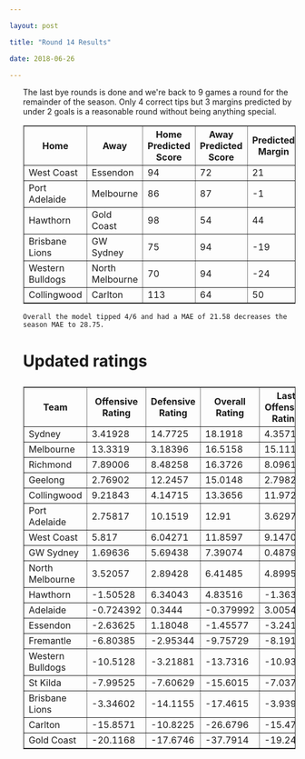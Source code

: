```yaml
---

layout: post

title: "Round 14 Results"

date: 2018-06-26

---
```


<ul class="post">

<div class="blurb">



 <p>
The last bye rounds is done and we're back to 9 games a round for the remainder of the season. Only 4 correct tips but 3 margins predicted by under 2 goals is a reasonable round without being anything special.
 </p>

<table border="1" class="dataframe">   <thead>     <tr style="text-align: center;">       <th>Home</th>       <th>Away</th>       <th>Home Predicted Score</th>       <th>Away Predicted Score</th>       <th>Predicted Margin</th>       <th>Home Score</th>       <th>Away Score</th>       <th>Margin</th>       <th>Error</th>     </tr>   </thead>   <tbody>     <tr>       <td>West Coast</td>       <td>Essendon</td>       <td>94</td>       <td>72</td>       <td>21</td>       <td>52</td>       <td>80</td>       <td>-28</td>       <td>-49.19</td>     </tr>     <tr>       <td>Port Adelaide</td>       <td>Melbourne</td>       <td>86</td>       <td>87</td>       <td>-1</td>       <td>75</td>       <td>65</td>       <td>10</td>       <td>11.35</td>     </tr>     <tr>       <td>Hawthorn</td>       <td>Gold Coast</td>       <td>98</td>       <td>54</td>       <td>44</td>       <td>96</td>       <td>43</td>       <td>53</td>       <td>9.13</td>     </tr>     <tr>       <td>Brisbane Lions</td>       <td>GW Sydney</td>       <td>75</td>       <td>94</td>       <td>-19</td>       <td>82</td>       <td>109</td>       <td>-27</td>       <td>-7.69</td>     </tr>     <tr>       <td>Western Bulldogs</td>       <td>North Melbourne</td>       <td>70</td>       <td>94</td>       <td>-24</td>       <td>75</td>       <td>77</td>       <td>-2</td>       <td>22.47</td>     </tr>     <tr>       <td>Collingwood</td>       <td>Carlton</td>       <td>113</td>       <td>64</td>       <td>50</td>       <td>79</td>       <td>59</td>       <td>20</td>       <td>-29.67</td>     </tr>   </tbody> </table>

 <p>

 	Overall the model tipped 4/6 and had a MAE of 21.58 decreases the season MAE to 28.75.

 </p>



<p>

</p>

<h1>

Updated ratings

</h1>

<table border="1" class="dataframe">   <thead>     <tr style="text-align: center;">       <th>Team</th>       <th>Offensive Rating</th>       <th>Defensive Rating</th>       <th>Overall Rating</th>       <th>Last Offensive Rating</th>       <th>Last Defensive Rating</th>       <th>Last Overall Rating</th>       <th>Overall Change</th>       <th>Change</th>     </tr>   </thead>   <tbody>     <tr>       <td>Sydney</td>       <td>3.41928</td>       <td>14.7725</td>       <td>18.1918</td>       <td>4.35719</td>       <td>13.074</td>       <td>17.4312</td>       <td>0.760594</td>       <td>0</td>     </tr>     <tr>       <td>Melbourne</td>       <td>13.3319</td>       <td>3.18396</td>       <td>16.5158</td>       <td>15.1115</td>       <td>2.31236</td>       <td>17.4239</td>       <td>-0.908060</td>       <td>0</td>     </tr>     <tr>       <td>Richmond</td>       <td>7.89006</td>       <td>8.48258</td>       <td>16.3726</td>       <td>8.09616</td>       <td>8.45337</td>       <td>16.5495</td>       <td>-0.176884</td>       <td>0</td>     </tr>     <tr>       <td>Geelong</td>       <td>2.76902</td>       <td>12.2457</td>       <td>15.0148</td>       <td>2.79823</td>       <td>12.0396</td>       <td>14.8379</td>       <td>0.176884</td>       <td>2</td>     </tr>     <tr>       <td>Collingwood</td>       <td>9.21843</td>       <td>4.14715</td>       <td>13.3656</td>       <td>11.9721</td>       <td>3.7668</td>       <td>15.7389</td>       <td>-2.373351</td>       <td>0</td>     </tr>     <tr>       <td>Port Adelaide</td>       <td>2.75817</td>       <td>10.1519</td>       <td>12.91</td>       <td>3.62977</td>       <td>8.37222</td>       <td>12.002</td>       <td>0.908060</td>       <td>1</td>     </tr>     <tr>       <td>West Coast</td>       <td>5.817</td>       <td>6.04271</td>       <td>11.8597</td>       <td>9.14706</td>       <td>6.64746</td>       <td>15.7945</td>       <td>-3.934807</td>       <td>-3</td>     </tr>     <tr>       <td>GW Sydney</td>       <td>1.69636</td>       <td>5.69438</td>       <td>7.39074</td>       <td>0.487974</td>       <td>6.28744</td>       <td>6.77541</td>       <td>0.615332</td>       <td>1</td>     </tr>     <tr>       <td>North Melbourne</td>       <td>3.52057</td>       <td>2.89428</td>       <td>6.41485</td>       <td>4.89955</td>       <td>3.31318</td>       <td>8.21272</td>       <td>-1.797868</td>       <td>-1</td>     </tr>     <tr>       <td>Hawthorn</td>       <td>-1.50528</td>       <td>6.34043</td>       <td>4.83516</td>       <td>-1.36354</td>       <td>5.46847</td>       <td>4.10493</td>       <td>0.730228</td>       <td>0</td>     </tr>     <tr>       <td>Adelaide</td>       <td>-0.724392</td>       <td>0.3444</td>       <td>-0.379992</td>       <td>3.00547</td>       <td>0.298664</td>       <td>3.30414</td>       <td>-3.684129</td>       <td>0</td>     </tr>     <tr>       <td>Essendon</td>       <td>-2.63625</td>       <td>1.18048</td>       <td>-1.45577</td>       <td>-3.241</td>       <td>-2.14958</td>       <td>-5.39058</td>       <td>3.934807</td>       <td>0</td>     </tr>     <tr>       <td>Fremantle</td>       <td>-6.80385</td>       <td>-2.95344</td>       <td>-9.75729</td>       <td>-8.19171</td>       <td>-5.39944</td>       <td>-13.5911</td>       <td>3.833857</td>       <td>0</td>     </tr>     <tr>       <td>Western Bulldogs</td>       <td>-10.5128</td>       <td>-3.21881</td>       <td>-13.7316</td>       <td>-10.9317</td>       <td>-4.59778</td>       <td>-15.5295</td>       <td>1.797868</td>       <td>1</td>     </tr>     <tr>       <td>St Kilda</td>       <td>-7.99525</td>       <td>-7.60629</td>       <td>-15.6015</td>       <td>-7.03718</td>       <td>-6.98235</td>       <td>-14.0195</td>       <td>-1.582005</td>       <td>-1</td>     </tr>     <tr>       <td>Brisbane Lions</td>       <td>-3.34602</td>       <td>-14.1155</td>       <td>-17.4615</td>       <td>-3.93908</td>       <td>-12.9071</td>       <td>-16.8462</td>       <td>-0.615332</td>       <td>0</td>     </tr>     <tr>       <td>Carlton</td>       <td>-15.8571</td>       <td>-10.8225</td>       <td>-26.6796</td>       <td>-15.4768</td>       <td>-13.5762</td>       <td>-29.053</td>       <td>2.373351</td>       <td>0</td>     </tr>     <tr>       <td>Gold Coast</td>       <td>-20.1168</td>       <td>-17.6746</td>       <td>-37.7914</td>       <td>-19.2448</td>       <td>-17.8164</td>       <td>-37.0612</td>       <td>-0.730228</td>       <td>0</td>     </tr>   </tbody> </table>
<p>
</p>


</div><!-- /.blurb -->	

</ul>
